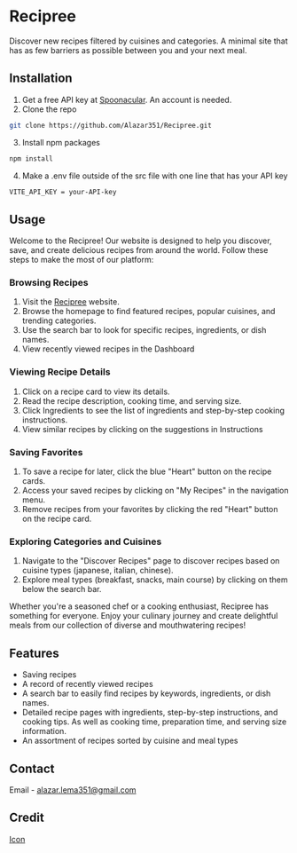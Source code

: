 
# Recipree

Discover new recipes filtered by cuisines and categories. A minimal site that has as few barriers as possible between you and your next meal.
## Installation

1. Get a free API key at [Spoonacular](https://spoonacular.com/food-api/console#Dashboard). An account is needed.
2. Clone the repo

``` bash
git clone https://github.com/Alazar351/Recipree.git
```
3. Install npm packages
```bash
npm install
```
4. Make a .env file outside of the src file with one line that has your API key
```bash
VITE_API_KEY = your-API-key
```
    
## Usage
Welcome to the Recipree! Our website is designed to help you discover, save, and create delicious recipes from around the world. Follow these steps to make the most of our platform:

### Browsing Recipes

1. Visit the [Recipree](https://recipree.netlify.app/) website.
2. Browse the homepage to find featured recipes, popular cuisines, and trending categories.
3. Use the search bar to look for specific recipes, ingredients, or dish names.
4. View recently viewed recipes in the Dashboard

### Viewing Recipe Details

1. Click on a recipe card to view its details.
2. Read the recipe description, cooking time, and serving size.
3. Click Ingredients to see the list of ingredients and step-by-step cooking instructions.
4. View similar recipes by clicking on the suggestions in Instructions

### Saving Favorites

1. To save a recipe for later, click the blue "Heart" button on the recipe cards.
2. Access your saved recipes by clicking on "My Recipes" in the navigation menu.
3. Remove recipes from your favorites by clicking the red "Heart" button on the recipe card.

### Exploring Categories and Cuisines

1. Navigate to the "Discover Recipes" page to discover recipes based on cuisine types (japanese, italian, chinese).
2. Explore meal types (breakfast, snacks, main course) by clicking on them below the search bar.

Whether you're a seasoned chef or a cooking enthusiast, Recipree has something for everyone. Enjoy your culinary journey and create delightful meals from our collection of diverse and mouthwatering recipes!



## Features

- Saving recipes
- A record of recently viewed recipes
- A search bar to easily find recipes by keywords, ingredients, or dish names.
- Detailed recipe pages with ingredients, step-by-step instructions, and cooking tips.
As well as cooking time, preparation time, and serving size information.
- An assortment of recipes sorted by cuisine and meal types



## Contact
Email - alazar.lema351@gmail.com
## Credit
[Icon](https://www.flaticon.com/free-icon/recipe_9757044?term=recipe&page=1&position=10&origin=search&related_id=9757044)
